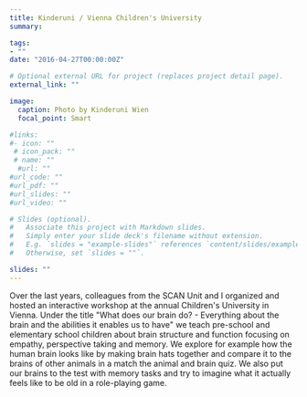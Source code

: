 ```yaml
---
title: Kinderuni / Vienna Children's University
summary: 

tags:
- ""
date: "2016-04-27T00:00:00Z"

# Optional external URL for project (replaces project detail page).
external_link: ""

image:
  caption: Photo by Kinderuni Wien
  focal_point: Smart

#links:
#- icon: ""
 # icon_pack: ""
 # name: ""
  #url: ""
#url_code: ""
#url_pdf: ""
#url_slides: ""
#url_video: ""

# Slides (optional).
#   Associate this project with Markdown slides.
#   Simply enter your slide deck's filename without extension.
#   E.g. `slides = "example-slides"` references `content/slides/example-slides.md`.
#   Otherwise, set `slides = ""`.

slides: ""
---
```


Over the last years, colleagues from the SCAN Unit and I organized and hosted an interactive workshop at the annual Children's University in Vienna. Under the title "What does our brain do? - Everything about the brain and the abilities it enables us to have" we teach pre-school and elementary school children about brain structure and function focusing on empathy, perspective taking and memory. We explore for example how the human brain looks like by making brain hats together and  compare it to the brains of other animals in a match the animal and brain quiz. We also put our brains to the test with memory tasks and try to imagine what it actually feels like to be old in a role-playing game.
